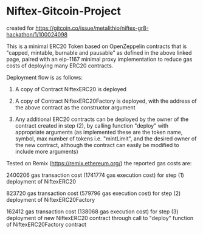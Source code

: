 # Niftex-Gitcoin-Project
created for https://gitcoin.co/issue/metalithio/niftex-gr8-hackathon/1/100024098

This is a minimal ERC20 Token based on OpenZeppelin contracts that is "capped, mintable, burnable and pausable" as defined in the above linked page, paired with an eip-1167 minimal proxy implementation to reduce gas costs of deploying many ERC20 contracts.

Deployment flow is as follows:
1) A copy of Contract NiftexERC20 is deployed

2) A copy of Contract NiftexERC20Factory is deployed, with the address of the above contract as the constructor argument

3) Any additional ERC20 contracts can be deployed by the owner of the contract created in step (2), by calling function "deploy" with appropriate arguments
(as implemented these are the token name, symbol, max number of tokens i.e. "mintLimit", and the desired owner of the new contract, although the contract can easily be modified to include more arguments)


Tested on Remix (https://remix.ethereum.org/) the reported gas costs are:

2400206 gas transaction cost (1741774 gas execution cost) for step (1) deployment of NiftexERC20

823720 gas transaction cost (579796 gas execution cost) for step (2) deployment of NiftexERC20Factory

162412 gas transaction cost (138068 gas execution cost) for step (3) deployment of new NiftexERC20 contract through call to "deploy" function of NiftexERC20Factory contract
